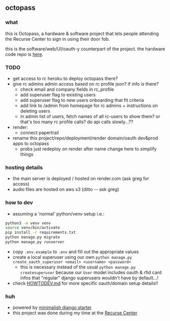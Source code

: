 ## octopass

### what

this is Octopass, a hardware & software project that lets people attending the Recurse Center to sign in using their door fob.

this is the software/web/UI/oauth-y counterpart of the project. the hardware code repo is [here](https://github.com/gregsadetsky/recurse-rfid-visits/).

### TODO

- get access to rc heroku to deploy octopass there?
- give rc admins admin access based on rc profile json? if info is there?
  - check email and company fields in rc_profile
  - add superuser flag to existing users
  - add superuser flag to new users onboarding that fit criteria
  - add link to /admin from homepage for rc admins + instructions on deleting users
  - in admin list of users, fetch names of all rc-users to show them? or that's too many rc profile calls? do api calls slowly...??
- render:
  - connect papertrail
- rename this project/repo/deployment/render domain/oauth dev&prod apps to octopass
  - probs just redeploy on render after name change here to simplify things

### hosting details

- the main server is deployed / hosted on render.com (ask greg for access)
- audio files are hosted on aws s3 (ditto -- ask greg)

### how to dev

- assuming a 'normal' python/venv setup i.e.:

```bash
python3 -m venv venv
source venv/bin/activate
pip install -r requirements.txt
python manage.py migrate
python manage.py runserver
```

- copy `.env.example` to `.env` and fill out the appropriate values
- create a local superuser using our own `python manage.py create_oauth_superuser <email> <username> <password>`
  - this is necessary instead of the usual `python manage.py createsuperuser` because our `User` model includes oauth & rfid card infos that "regular" django superusers wouldn't have by default...!
- check [HOWTODEV.md](./docs/HOWTODEV.md) for more specific oauth/domain setup details!!

### huh

- powered by [minimalish django starter](https://github.com/gregsadetsky/minimalish-django-starter)
- this project was done during my time at the [Recurse Center](https://recurse.com/)

